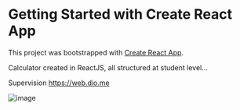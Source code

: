 # Getting Started with Create React App

This project was bootstrapped with [Create React App](https://github.com/facebook/create-react-app).


Calculator created in ReactJS, all structured at student level...

Supervision https://web.dio.me


![image](https://github.com/user-attachments/assets/14fbed9e-276c-440a-a111-910db351f578)
